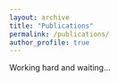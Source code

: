 ```yaml
---
layout: archive
title: "Publications"
permalink: /publications/
author_profile: true
---
```


Working hard and waiting...
